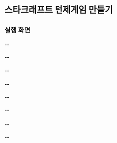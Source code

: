 # 스타크래프트 턴제게임 만들기


## 실행 화면

### --

### --

### --

### --

### --

### --

### --


### --









